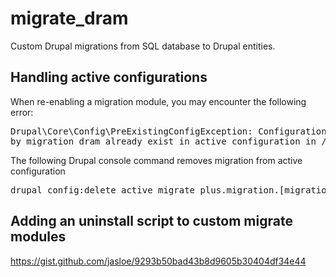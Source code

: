 # migrate_dram
Custom Drupal migrations from SQL database to Drupal entities.

## Handling active configurations
When re-enabling a migration module, you may encounter the following error:
<pre>
Drupal\Core\Config\PreExistingConfigException: Configuration objects (migrate_plus.migration.people) provided[error]
by migration_dram already exist in active configuration in /var/www/drupal/web/core/lib/Drupal/Core/Config/PreExistingConfigException.php:65</pre>
The following Drupal console command removes migration from active configuration
<pre>drupal config:delete active migrate_plus.migration.[migration-name]</pre>

## Adding an uninstall script to custom migrate modules

https://gist.github.com/jasloe/9293b50bad43b8d9605b30404df34e44
